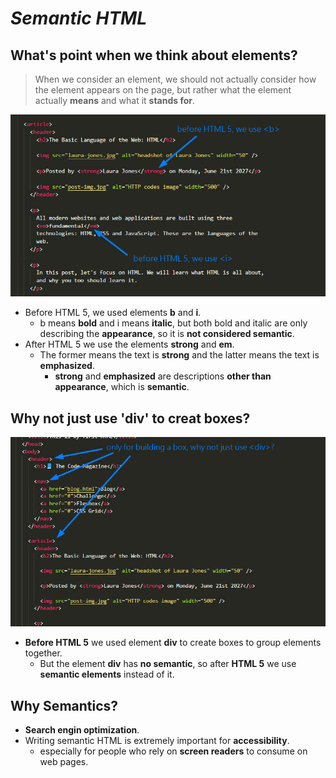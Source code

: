 # **_Semantic HTML_**

## **What's point when we think about elements?**

> When we consider an element, we should not actually consider how the element appears on the page, but rather what the element actually **means** and what it **stands for**.

![alt](pic/bandicam%202022-10-31%2000-14-19-779.jpg)

- Before HTML 5, we used elements **b** and **i**.
  - b means **bold** and i means **italic**, but both bold and italic are only describing the **appearance**, so it is **not considered semantic**.
- After HTML 5 we use the elements **strong** and **em**.
  - The former means the text is **strong** and the latter means the text is **emphasized**.
    - **strong** and **emphasized** are descriptions **other than appearance**, which is **semantic**.

## **Why not just use 'div' to creat boxes?**

![alt](pic/bandicam%202022-10-31%2000-15-53-623.jpg)

- **Before HTML 5** we used element **div** to create boxes to group elements together.
  - But the element **div** has **no semantic**, so after **HTML 5** we use **semantic elements** instead of it.

## **Why Semantics?**

- **Search engin optimization**.
- Writing semantic HTML is extremely important for **accessibility**.
  - especially for people who rely on **screen readers** to consume on web pages.
